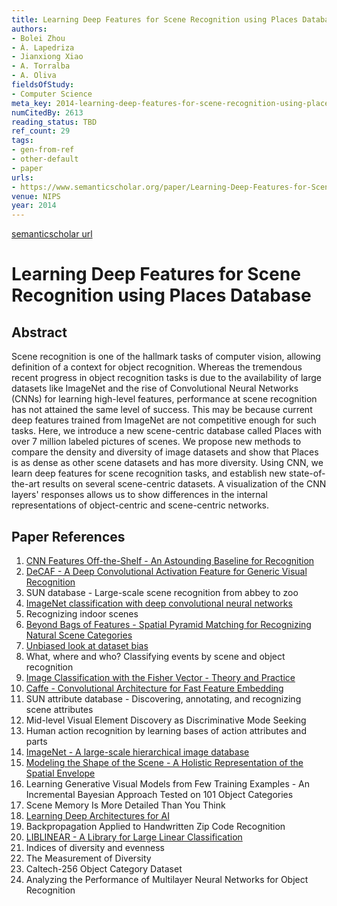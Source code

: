 ```yaml
---
title: Learning Deep Features for Scene Recognition using Places Database
authors:
- Bolei Zhou
- À. Lapedriza
- Jianxiong Xiao
- A. Torralba
- A. Oliva
fieldsOfStudy:
- Computer Science
meta_key: 2014-learning-deep-features-for-scene-recognition-using-places-database
numCitedBy: 2613
reading_status: TBD
ref_count: 29
tags:
- gen-from-ref
- other-default
- paper
urls:
- https://www.semanticscholar.org/paper/Learning-Deep-Features-for-Scene-Recognition-using-Zhou-Lapedriza/9667f8264745b626c6173b1310e2ff0298b09cfc?sort=total-citations
venue: NIPS
year: 2014
---
```


[semanticscholar url](https://www.semanticscholar.org/paper/Learning-Deep-Features-for-Scene-Recognition-using-Zhou-Lapedriza/9667f8264745b626c6173b1310e2ff0298b09cfc?sort=total-citations)

# Learning Deep Features for Scene Recognition using Places Database

## Abstract

Scene recognition is one of the hallmark tasks of computer vision, allowing definition of a context for object recognition. Whereas the tremendous recent progress in object recognition tasks is due to the availability of large datasets like ImageNet and the rise of Convolutional Neural Networks (CNNs) for learning high-level features, performance at scene recognition has not attained the same level of success. This may be because current deep features trained from ImageNet are not competitive enough for such tasks. Here, we introduce a new scene-centric database called Places with over 7 million labeled pictures of scenes. We propose new methods to compare the density and diversity of image datasets and show that Places is as dense as other scene datasets and has more diversity. Using CNN, we learn deep features for scene recognition tasks, and establish new state-of-the-art results on several scene-centric datasets. A visualization of the CNN layers' responses allows us to show differences in the internal representations of object-centric and scene-centric networks.

## Paper References

1. [CNN Features Off-the-Shelf - An Astounding Baseline for Recognition](2014-cnn-features-off-the-shelf-an-astounding-baseline-for-recognition)
2. [DeCAF - A Deep Convolutional Activation Feature for Generic Visual Recognition](2014-decaf-a-deep-convolutional-activation-feature-for-generic-visual-recognition)
3. SUN database - Large-scale scene recognition from abbey to zoo
4. [ImageNet classification with deep convolutional neural networks](2012-alexnet.md)
5. Recognizing indoor scenes
6. [Beyond Bags of Features - Spatial Pyramid Matching for Recognizing Natural Scene Categories](2006-beyond-bags-of-features-spatial-pyramid-matching-for-recognizing-natural-scene-categories)
7. [Unbiased look at dataset bias](2011-unbiased-look-at-dataset-bias)
8. What, where and who? Classifying events by scene and object recognition
9. [Image Classification with the Fisher Vector - Theory and Practice](2013-image-classification-with-the-fisher-vector-theory-and-practice)
10. [Caffe - Convolutional Architecture for Fast Feature Embedding](2014-caffe-convolutional-architecture-for-fast-feature-embedding)
11. SUN attribute database - Discovering, annotating, and recognizing scene attributes
12. Mid-level Visual Element Discovery as Discriminative Mode Seeking
13. Human action recognition by learning bases of action attributes and parts
14. [ImageNet - A large-scale hierarchical image database](2009-imagenet-a-large-scale-hierarchical-image-database)
15. [Modeling the Shape of the Scene - A Holistic Representation of the Spatial Envelope](2004-modeling-the-shape-of-the-scene-a-holistic-representation-of-the-spatial-envelope)
16. Learning Generative Visual Models from Few Training Examples - An Incremental Bayesian Approach Tested on 101 Object Categories
17. Scene Memory Is More Detailed Than You Think
18. [Learning Deep Architectures for AI](2007-learning-deep-architectures-for-ai)
19. Backpropagation Applied to Handwritten Zip Code Recognition
20. [LIBLINEAR - A Library for Large Linear Classification](2008-liblinear-a-library-for-large-linear-classification)
21. Indices of diversity and evenness
22. The Measurement of Diversity
23. Caltech-256 Object Category Dataset
24. Analyzing the Performance of Multilayer Neural Networks for Object Recognition
